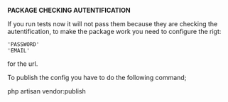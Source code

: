 **PACKAGE CHECKING AUTENTIFICATION**

If you run tests now it will not pass them because they are checking the autentification, to make the package work you need to configure the rigt:

    'PASSWORD'
    'EMAIL'

for the url.

To publish the config you have to do the following command;

php artisan vendor:publish

